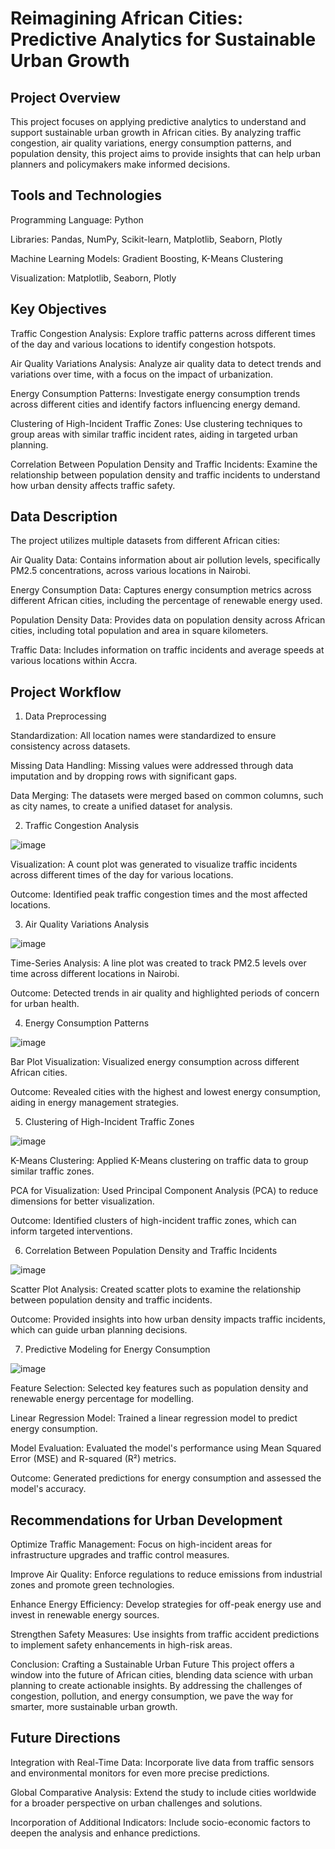 # Reimagining African Cities: Predictive Analytics for Sustainable Urban Growth

## Project Overview
This project focuses on applying predictive analytics to understand and support sustainable urban growth in African cities. By analyzing traffic congestion, air quality variations, energy consumption patterns, and population density, this project aims to provide insights that can help urban planners and policymakers make informed decisions.

## Tools and Technologies
Programming Language: Python

Libraries: Pandas, NumPy, Scikit-learn, Matplotlib, Seaborn, Plotly

Machine Learning Models: Gradient Boosting, K-Means Clustering

Visualization: Matplotlib, Seaborn, Plotly

## Key Objectives
Traffic Congestion Analysis: Explore traffic patterns across different times of the day and various locations to identify congestion hotspots.

Air Quality Variations Analysis: Analyze air quality data to detect trends and variations over time, with a focus on the impact of urbanization.

Energy Consumption Patterns: Investigate energy consumption trends across different cities and identify factors influencing energy demand.

Clustering of High-Incident Traffic Zones: Use clustering techniques to group areas with similar traffic incident rates, aiding in targeted urban planning.

Correlation Between Population Density and Traffic Incidents: Examine the relationship between population density and traffic incidents to understand how urban density affects traffic safety.

## Data Description
The project utilizes multiple datasets from different African cities:

Air Quality Data: Contains information about air pollution levels, specifically PM2.5 concentrations, across various locations in Nairobi.

Energy Consumption Data: Captures energy consumption metrics across different African cities, including the percentage of renewable energy used.

Population Density Data: Provides data on population density across African cities, including total population and area in square kilometers.

Traffic Data: Includes information on traffic incidents and average speeds at various locations within Accra.

## Project Workflow
1. Data Preprocessing

Standardization: All location names were standardized to ensure consistency across datasets.

Missing Data Handling: Missing values were addressed through data imputation and by dropping rows with significant gaps.

Data Merging: The datasets were merged based on common columns, such as city names, to create a unified dataset for analysis.

2. Traffic Congestion Analysis

![image](https://github.com/user-attachments/assets/cd2fbb40-ebe3-429a-b806-e304c81158cd)

Visualization: A count plot was generated to visualize traffic incidents across different times of the day for various locations.

Outcome: Identified peak traffic congestion times and the most affected locations.

3. Air Quality Variations Analysis

![image](https://github.com/user-attachments/assets/a888b402-154e-462b-a16c-e1e00539cc00)

Time-Series Analysis: A line plot was created to track PM2.5 levels over time across different locations in Nairobi.

Outcome: Detected trends in air quality and highlighted periods of concern for urban health.

4. Energy Consumption Patterns
   
![image](https://github.com/user-attachments/assets/995f55bb-8df7-4ed8-995a-0fb9947937e0)
  
Bar Plot Visualization: Visualized energy consumption across different African cities.

Outcome: Revealed cities with the highest and lowest energy consumption, aiding in energy management strategies.

5. Clustering of High-Incident Traffic Zones
   
![image](https://github.com/user-attachments/assets/13af27ed-d98f-4152-a665-104bd70da35c)

K-Means Clustering: Applied K-Means clustering on traffic data to group similar traffic zones.

PCA for Visualization: Used Principal Component Analysis (PCA) to reduce dimensions for better visualization.

Outcome: Identified clusters of high-incident traffic zones, which can inform targeted interventions.

6. Correlation Between Population Density and Traffic Incidents
   
![image](https://github.com/user-attachments/assets/44f5904f-8bb5-4880-ab78-1a9133fd2ae1)

Scatter Plot Analysis: Created scatter plots to examine the relationship between population density and traffic incidents.

Outcome: Provided insights into how urban density impacts traffic incidents, which can guide urban planning decisions.

7. Predictive Modeling for Energy Consumption
   
![image](https://github.com/user-attachments/assets/c46c1be1-2a3d-4988-bf1e-95e4162833a0)

Feature Selection: Selected key features such as population density and renewable energy percentage for modelling.

Linear Regression Model: Trained a linear regression model to predict energy consumption.

Model Evaluation: Evaluated the model's performance using Mean Squared Error (MSE) and R-squared (R²) metrics.

Outcome: Generated predictions for energy consumption and assessed the model's accuracy.

## Recommendations for Urban Development
Optimize Traffic Management: Focus on high-incident areas for infrastructure upgrades and traffic control measures.

Improve Air Quality: Enforce regulations to reduce emissions from industrial zones and promote green technologies.

Enhance Energy Efficiency: Develop strategies for off-peak energy use and invest in renewable energy sources.

Strengthen Safety Measures: Use insights from traffic accident predictions to implement safety enhancements in high-risk areas.

Conclusion: Crafting a Sustainable Urban Future
This project offers a window into the future of African cities, blending data science with urban planning to create actionable insights. By addressing the challenges of congestion, pollution, and energy consumption, we pave the way for smarter, more sustainable urban growth.

## Future Directions
Integration with Real-Time Data: Incorporate live data from traffic sensors and environmental monitors for even more precise predictions.

Global Comparative Analysis: Extend the study to include cities worldwide for a broader perspective on urban challenges and solutions.

Incorporation of Additional Indicators: Include socio-economic factors to deepen the analysis and enhance predictions.
